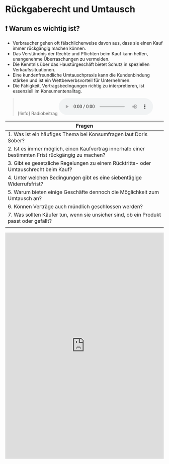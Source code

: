 # Rückgaberecht und Umtausch

## ❗ Warum es wichtig ist?
- Verbraucher gehen oft fälschlicherweise davon aus, dass sie einen Kauf immer rückgängig machen können.
- Das Verständnis der Rechte und Pflichten beim Kauf kann helfen, unangenehme Überraschungen zu vermeiden.
- Die Kenntnis über das Haustürgeschäft bietet Schutz in speziellen Verkaufssituationen.
- Eine kundenfreundliche Umtauschpraxis kann die Kundenbindung stärken und ist ein Wettbewerbsvorteil für Unternehmen.
- Die Fähigkeit, Vertragsbedingungen richtig zu interpretieren, ist essenziell im Konsumentenalltag.

>[!info] Radiobeitrag
><audio controls><source src="https://srfaudio-a.akamaihd.net/delivery/world/a73b329e-9536-44cd-824d-e74fabdd1703.mp3"></audio>

| Fragen                                                                                            |
| ------------------------------------------------------------------------------------------------- |
| 1. Was ist ein häufiges Thema bei Konsumfragen laut Doris Sober?                                  |
| 2. Ist es immer möglich, einen Kaufvertrag innerhalb einer bestimmten Frist rückgängig zu machen? |
| 3. Gibt es gesetzliche Regelungen zu einem Rücktritts- oder Umtauschrecht beim Kauf?              |
| 4. Unter welchen Bedingungen gibt es eine siebentägige Widerrufsfrist?                            |
| 5. Warum bieten einige Geschäfte dennoch die Möglichkeit zum Umtausch an?                         |
| 6. Können Verträge auch mündlich geschlossen werden?                                              |
| 7. Was sollten Käufer tun, wenn sie unsicher sind, ob ein Produkt passt oder gefällt?             |
|                                                                                                   |
<iframe src="https://app.Lumi.education/api/v1/run/dw_E7K/embed" width="100%" height="720" frameborder="0" allowfullscreen="allowfullscreen" allow="geolocation *; microphone *; camera *; midi *; encrypted-media *"></iframe><script src="https://app.Lumi.education/api/v1/h5p/core/js/h5p-resizer.js" charset="UTF-8" />

---
[[1. Vor der News]]
[[3. Weiterführende Aufträge]]